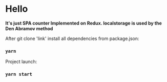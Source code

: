 # Hello

<b>It's just SPA counter Implemented on Redux. localstorage is used by the Den Abramov method</b>


After git clone 'link' install all dependencies from package.json:
### `yarn`
Project launch:
### `yarn start`
